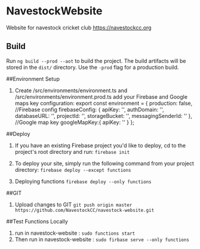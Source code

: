 # NavestockWebsite
Website for navestock cricket club https://navestockcc.org



## Build

Run `ng build --prod --aot` to build the project. The build artifacts will be stored in the `dist/` directory. Use the `-prod` flag for a production build.

##Environment Setup
1. Create /src/environments/environment.ts and /src/environments/environment.prod.ts add your Firebase and Google maps key configuration:
export const environment = {
  production: false,
  //Firebase config
  firebaseConfig: {
    apiKey: '<your-key>',
    authDomain: '<your-project-authdomain>',
    databaseURL: '<your-database-URL>',
    projectId: '<your-project-id>',
    storageBucket: '<your-storage-bucket>',
    messagingSenderId: '<your-messaging-sender-id>'
  },
  //Google map key
  googleMapKey:{
    apiKey: '<your-key>'
  }
};

##Deploy
1. If you have an existing Firebase project you'd like to deploy, cd to the project's root directory and run: `firebase init`
2. To deploy your site, simply run the following command from your project directory: `firebase deploy --except functions`

3. Deploying functions `firebase deploy --only functions`

##GIT
1. Upload changes to GIT
`git push origin master https://github.com/NavestockCC/navestock-website.git`

##Test Functions Locally
1. run in navestock-website : `sudo functions start`
2. Then run in navestock-website : `sudo firbase serve --only functions`
